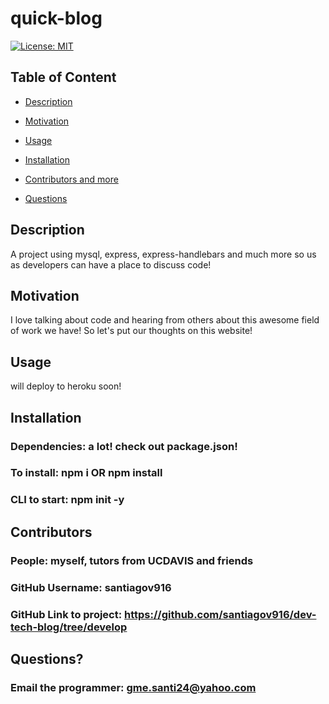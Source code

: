   # quick-blog

  [![License: MIT](https://img.shields.io/badge/License-MIT-yellow.svg)](https://opensource.org/licenses/MIT)
  
  ## Table of Content
  
  * [Description](#description)
  
  * [Motivation](#motivation)
  
  * [Usage](#usage)
  
  * [Installation](#Installation)
  
  * [Contributors and more](#contributors)
  
  * [Questions](#questions)

  ## Description

  A project using mysql, express, express-handlebars and much more so us as developers can have a place to discuss code!
  
  ## Motivation

  I love talking about code and hearing from others about this awesome field of work we have! So let's put our thoughts on this website!

  ## Usage

  will deploy to heroku soon!

  ## Installation 

  ### Dependencies: a lot! check out package.json!
  ### To install: npm i OR npm install
  ### CLI to start: npm init -y

  ## Contributors

  ### People: myself, tutors from UCDAVIS and friends
  ### GitHub Username: santiagov916
  ### GitHub Link to project: https://github.com/santiagov916/dev-tech-blog/tree/develop

  ## Questions?

  ### Email the programmer: gme.santi24@yahoo.com
